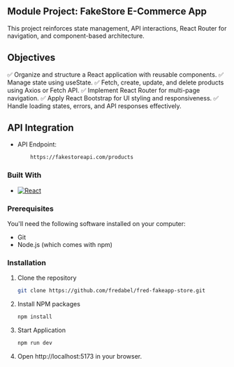 ##  Module Project: FakeStore E-Commerce App
This project reinforces state management, API interactions, React Router for navigation, and component-based architecture.

## Objectives
✅ Organize and structure a React application with reusable components.
✅ Manage state using useState.
✅ Fetch, create, update, and delete products using Axios or Fetch API.
✅ Implement React Router for multi-page navigation.
✅ Apply React Bootstrap for UI styling and responsiveness.
✅ Handle loading states, errors, and API responses effectively.

## API Integration

* API Endpoint:
    ```sh  
        https://fakestoreapi.com/products
    ```

### Built With

* [![React][React.js]][React-url]


### Prerequisites
You'll need the following software installed on your computer:

* Git
* Node.js (which comes with npm)

### Installation
1. Clone the repository
    ```sh  
    git clone https://github.com/fredabel/fred-fakeapp-store.git
    ```
2. Install NPM packages
   ```sh
   npm install
   ```
3. Start Application
   ```sh
   npm run dev
   ```
4. Open http://localhost:5173 in your browser.

[React.js]: https://img.shields.io/badge/React-20232A?style=for-the-badge&logo=react&logoColor=61DAFB
[React-url]: https://reactjs.org/


